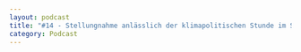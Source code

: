 ```yaml
---
layout: podcast
title: "#14 - Stellungnahme anlässlich der klimapolitischen Stunde im Stadtrat und der Entscheidung zum Sofortprogramm"
category: Podcast
---
```


<p><script class="podigee-podcast-player" src="https://cdn.podigee.com/podcast-player/javascripts/podigee-podcast-player.js" data-configuration="https://interviews-4-future.podigee.io/14-i4f/embed?context=external"></script></p>
